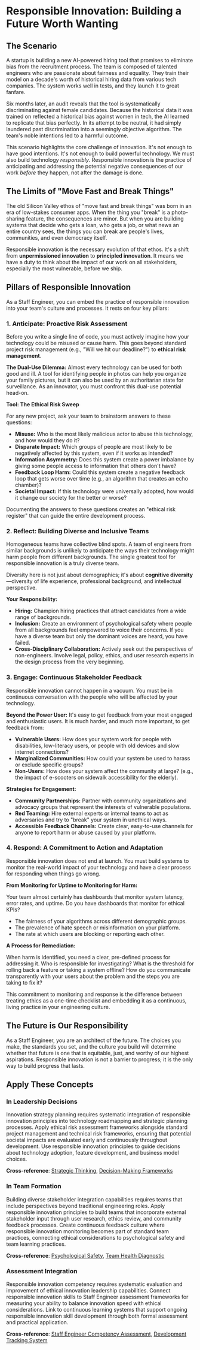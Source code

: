 # Responsible Innovation: Building a Future Worth Wanting

## The Scenario

A startup is building a new AI-powered hiring tool that promises to eliminate bias from the recruitment process. The team is composed of talented engineers who are passionate about fairness and equality. They train their model on a decade's worth of historical hiring data from various tech companies. The system works well in tests, and they launch it to great fanfare.

Six months later, an audit reveals that the tool is systematically discriminating against female candidates. Because the historical data it was trained on reflected a historical bias against women in tech, the AI learned to replicate that bias perfectly. In its attempt to be neutral, it had simply laundered past discrimination into a seemingly objective algorithm. The team's noble intentions led to a harmful outcome.

This scenario highlights the core challenge of innovation. It's not enough to have good intentions. It's not enough to build powerful technology. We must also build technology _responsibly_. Responsible innovation is the practice of anticipating and addressing the potential negative consequences of our work _before_ they happen, not after the damage is done.

## The Limits of "Move Fast and Break Things"

The old Silicon Valley ethos of "move fast and break things" was born in an era of low-stakes consumer apps. When the thing you "break" is a photo-sharing feature, the consequences are minor. But when you are building systems that decide who gets a loan, who gets a job, or what news an entire country sees, the things you can break are people's lives, communities, and even democracy itself.

Responsible innovation is the necessary evolution of that ethos. It's a shift from **unpermissioned innovation** to **principled innovation**. It means we have a duty to think about the impact of our work on all stakeholders, especially the most vulnerable, before we ship.

## Pillars of Responsible Innovation

As a Staff Engineer, you can embed the practice of responsible innovation into your team's culture and processes. It rests on four key pillars:

### 1. Anticipate: Proactive Risk Assessment

Before you write a single line of code, you must actively imagine how your technology could be misused or cause harm. This goes beyond standard project risk management (e.g., "Will we hit our deadline?") to **ethical risk management**.

**The Dual-Use Dilemma:** Almost every technology can be used for both good and ill. A tool for identifying people in photos can help you organize your family pictures, but it can also be used by an authoritarian state for surveillance. As an innovator, you must confront this dual-use potential head-on.

**Tool: The Ethical Risk Sweep**

For any new project, ask your team to brainstorm answers to these questions:

- **Misuse:** Who is the most likely malicious actor to abuse this technology, and how would they do it?
- **Disparate Impact:** Which groups of people are most likely to be negatively affected by this system, even if it works as intended?
- **Information Asymmetry:** Does this system create a power imbalance by giving some people access to information that others don't have?
- **Feedback Loop Harm:** Could this system create a negative feedback loop that gets worse over time (e.g., an algorithm that creates an echo chamber)?
- **Societal Impact:** If this technology were universally adopted, how would it change our society for the better or worse?

Documenting the answers to these questions creates an "ethical risk register" that can guide the entire development process.

### 2. Reflect: Building Diverse and Inclusive Teams

Homogeneous teams have collective blind spots. A team of engineers from similar backgrounds is unlikely to anticipate the ways their technology might harm people from different backgrounds. The single greatest tool for responsible innovation is a truly diverse team.

Diversity here is not just about demographics; it's about **cognitive diversity**—diversity of life experience, professional background, and intellectual perspective.

**Your Responsibility:**

- **Hiring:** Champion hiring practices that attract candidates from a wide range of backgrounds.
- **Inclusion:** Create an environment of psychological safety where people from all backgrounds feel empowered to voice their concerns. If you have a diverse team but only the dominant voices are heard, you have failed.
- **Cross-Disciplinary Collaboration:** Actively seek out the perspectives of non-engineers. Involve legal, policy, ethics, and user research experts in the design process from the very beginning.

### 3. Engage: Continuous Stakeholder Feedback

Responsible innovation cannot happen in a vacuum. You must be in continuous conversation with the people who will be affected by your technology.

**Beyond the Power User:** It's easy to get feedback from your most engaged and enthusiastic users. It is much harder, and much more important, to get feedback from:

- **Vulnerable Users:** How does your system work for people with disabilities, low-literacy users, or people with old devices and slow internet connections?
- **Marginalized Communities:** How could your system be used to harass or exclude specific groups?
- **Non-Users:** How does your system affect the community at large? (e.g., the impact of e-scooters on sidewalk accessibility for the elderly).

**Strategies for Engagement:**

- **Community Partnerships:** Partner with community organizations and advocacy groups that represent the interests of vulnerable populations.
- **Red Teaming:** Hire external experts or internal teams to act as adversaries and try to "break" your system in unethical ways.
- **Accessible Feedback Channels:** Create clear, easy-to-use channels for anyone to report harm or abuse caused by your platform.

### 4. Respond: A Commitment to Action and Adaptation

Responsible innovation does not end at launch. You must build systems to monitor the real-world impact of your technology and have a clear process for responding when things go wrong.

**From Monitoring for Uptime to Monitoring for Harm:**

Your team almost certainly has dashboards that monitor system latency, error rates, and uptime. Do you have dashboards that monitor for ethical KPIs?

- The fairness of your algorithms across different demographic groups.
- The prevalence of hate speech or misinformation on your platform.
- The rate at which users are blocking or reporting each other.

**A Process for Remediation:**

When harm is identified, you need a clear, pre-defined process for addressing it. Who is responsible for investigating? What is the threshold for rolling back a feature or taking a system offline? How do you communicate transparently with your users about the problem and the steps you are taking to fix it?

This commitment to monitoring and response is the difference between treating ethics as a one-time checklist and embedding it as a continuous, living practice in your engineering culture.

## The Future is Our Responsibility

As a Staff Engineer, you are an architect of the future. The choices you make, the standards you set, and the culture you build will determine whether that future is one that is equitable, just, and worthy of our highest aspirations. Responsible innovation is not a barrier to progress; it is the only way to build progress that lasts.

## Apply These Concepts

### In Leadership Decisions

Innovation strategy planning requires systematic integration of responsible innovation principles into technology roadmapping and strategic planning processes. Apply ethical risk assessment frameworks alongside standard project management and technical risk frameworks, ensuring that potential societal impacts are evaluated early and continuously throughout development. Use responsible innovation principles to guide decisions about technology adoption, feature development, and business model choices.

**Cross-reference**: [Strategic Thinking](../thinking/strategic-thinking.md), [Decision-Making Frameworks](../execution/decision-making-frameworks.md)

### In Team Formation

Building diverse stakeholder integration capabilities requires teams that include perspectives beyond traditional engineering roles. Apply responsible innovation principles to build teams that incorporate external stakeholder input through user research, ethics review, and community feedback processes. Create continuous feedback culture where responsible innovation monitoring becomes part of standard team practices, connecting ethical considerations to psychological safety and team learning practices.

**Cross-reference**: [Psychological Safety](../teamwork/psychological-safety.md), [Team Health Diagnostic](../../appendix/tools/team-health-diagnostic.md)

### Assessment Integration

Responsible innovation competency requires systematic evaluation and improvement of ethical innovation leadership capabilities. Connect responsible innovation skills to Staff Engineer assessment frameworks for measuring your ability to balance innovation speed with ethical considerations. Link to continuous learning systems that support ongoing responsible innovation skill development through both formal assessment and practical application.

**Cross-reference**: [Staff Engineer Competency Assessment](../../appendix/tools/staff-engineer-competency-assessment.md), [Development Tracking System](../../appendix/tools/development-tracking-system.md)
